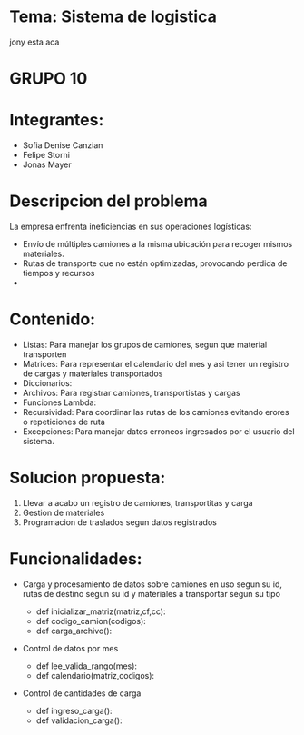 # Tema: Sistema de logistica 
 jony esta aca
# GRUPO 10
# Integrantes:

- Sofia Denise Canzian
- Felipe Storni
- Jonas Mayer 

# Descripcion del problema

La empresa enfrenta ineficiencias en sus operaciones logísticas:
- Envío de múltiples camiones a la misma ubicación para recoger mismos materiales.
- Rutas de transporte que no están optimizadas, provocando perdida de tiempos y recursos
- 

# Contenido:
- Listas: Para manejar los grupos de camiones, segun que material transporten
- Matrices: Para representar el calendario del mes y asi tener un registro de cargas y materiales transportados
- Diccionarios: 
- Archivos: Para registrar camiones, transportistas y cargas
- Funciones Lambda: 
- Recursividad: Para coordinar las rutas de los camiones evitando erores o repeticiones de ruta  
- Excepciones: Para manejar datos erroneos ingresados por el usuario del sistema.


# Solucion propuesta:

1. Llevar a acabo un registro de camiones, transportitas y carga
2. Gestion de materiales
3. Programacion de traslados segun datos registrados


# Funcionalidades:

- Carga y procesamiento de datos sobre camiones en uso segun su id, rutas de destino segun su id  y materiales a transportar segun su tipo 

    - def inicializar_matriz(matriz,cf,cc):
    - def codigo_camion(codigos): 
    - def carga_archivo():


- Control de datos por mes
    - def lee_valida_rango(mes):
    - def calendario(matriz,codigos):

- Control de cantidades de carga

    - def ingreso_carga():
    - def validacion_carga():



